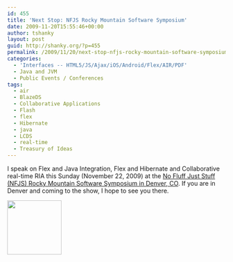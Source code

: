 ```yaml
---
id: 455
title: 'Next Stop: NFJS Rocky Mountain Software Symposium'
date: 2009-11-20T15:55:46+00:00
author: tshanky
layout: post
guid: http://shanky.org/?p=455
permalink: /2009/11/20/next-stop-nfjs-rocky-mountain-software-symposium/
categories:
  - 'Interfaces -- HTML5/JS/Ajax/iOS/Android/Flex/AIR/PDF'
  - Java and JVM
  - Public Events / Conferences
tags:
  - air
  - BlazeDS
  - Collaborative Applications
  - Flash
  - flex
  - Hibernate
  - java
  - LCDS
  - real-time
  - Treasury of Ideas
---
```

I speak on Flex and Java Integration, Flex and Hibernate and Collaborative real-time RIA this Sunday (November 22, 2009) at the <a title="NFJS Rocky Mountain Software Symposium" href="http://www.nofluffjuststuff.com/conference/denver/2009/11/home" target="_blank">No Fluff Just Stuff (NFJS) Rocky Mountain Software Symposium in Denver, CO</a>. If you are in Denver and coming to the show, I hope to see you there.

<img class="alignnone" src="http://shanky.org/wp-content/uploads/2009/11/NFJS_125x125_spkr.jpg" alt="" width="125" height="125" />